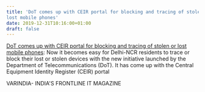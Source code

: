 ```yaml
---
title: 'DoT comes up with CEIR portal for blocking and tracing of stolen or
lost mobile phones'
date: 2019-12-31T10:16:00+01:00
draft: false
---
```


[DoT comes up with CEIR portal for blocking and tracing of stolen or lost mobile phones](https://varindia.com/news/dot-comes-up-with-ceir-portal-for-blocking-and-tracing-of-stolen-or-lost-mobile-phones#.XgsR30kjp8U.blogger): Now it becomes easy for Delhi-NCR residents to trace or block their lost or stolen devices with the new initiative launched by the Department of Telecommunications (DoT). It has come up with the Central Equipment Identity Register (CEIR) portal  
  
VARINDIA- INDIA'S FRONTLINE IT MAGAZINE